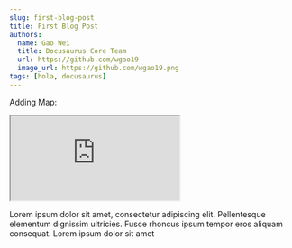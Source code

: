 ```yaml
---
slug: first-blog-post
title: First Blog Post
authors:
  name: Gao Wei
  title: Docusaurus Core Team
  url: https://github.com/wgao19
  image_url: https://github.com/wgao19.png
tags: [hola, docusaurus]
---
```


Adding Map:

<iframe src="https://www.google.com/maps/embed?pb=!1m14!1m8!1m3!1d10760.36408081704!2d-122.3367729!3d47.6049198!3m2!1i1024!2i768!4f13.1!3m3!1m2!1s0x54906ab1c8d8c85b%3A0x55def77a2799b0b5!2sBookstore%20Bar%20%26%20Cafe!5e0!3m2!1sen!2sus!4v1710537253222!5m2!1sen!2sus"></iframe>

Lorem ipsum dolor sit amet, consectetur adipiscing elit. Pellentesque elementum dignissim ultricies. Fusce rhoncus ipsum tempor eros aliquam consequat. Lorem ipsum dolor sit amet
